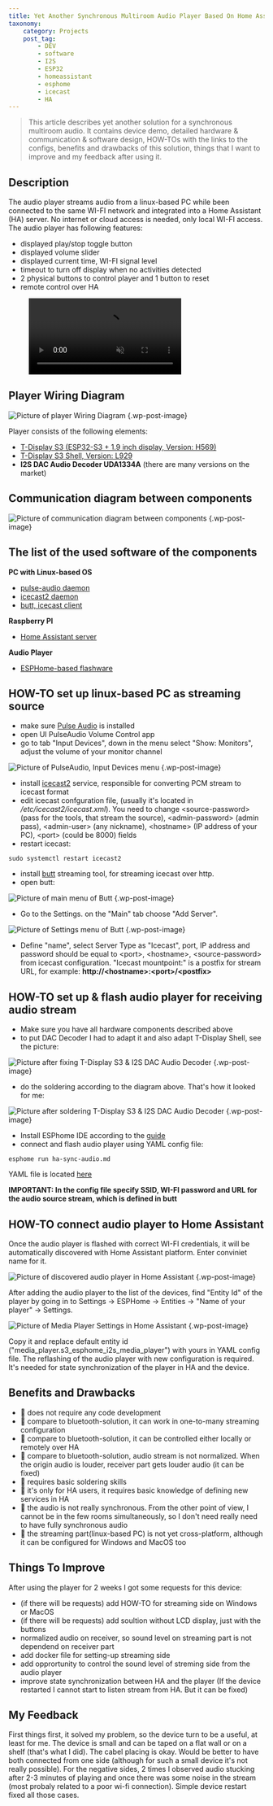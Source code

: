 ```yaml
---
title: Yet Another Synchronous Multiroom Audio Player Based On Home Assistant With GUI Control
taxonomy:
    category: Projects
    post_tag:
        - DEV
        - software
        - I2S
        - ESP32
        - homeassistant
        - esphome
        - icecast
        - HA
---
```


> This article describes yet another solution for a synchronous multiroom audio. It contains device demo, detailed hardware & communication & software design, HOW-TOs with the links to the configs, benefits and drawbacks of this solution, things that I want to improve and my feedback after using it.

## Description

The audio player streams audio from a linux-based PC while been connected to the same WI-FI network and integrated into a Home Assistant (HA) server. No internet or cloud access is needed, only local WI-FI access. The audio player has following features:

* displayed play/stop toggle button
* displayed volume slider
* displayed current time, WI-FI signal level
* timeout to turn off display when no activities detected
* 2 physical buttons to control player and 1 button to reset
* remote control over HA

<figure class="wp-block-video"><video controls muted src="https://github.com/mediaelement/mediaelement-files/raw/refs/heads/master/echo-hereweare.mp4" playsinline></video></figure>

## Player Wiring Diagram

![Picture of player Wiring Diagram](/_images/ha-sync-hw-connection.png "Wiring diagram of the synchronous multiroom audio player") {.wp-post-image}

Player consists of the following elements:
* [T-Display S3 (ESP32-S3 + 1.9 inch display, Version: H569)](https://lilygo.cc/en-pl/products/t-display-s3)
* [T-Display S3 Shell, Version: L929](https://lilygo.cc/en-pl/products/t-display-s3-shell)
* **I2S DAC Audio Decoder UDA1334A** (there are many versions on the market)

## Communication diagram between components

![Picture of communication diagram between components](/_images/ha-sync-communication.png "Communication Diagram of all components in the project") {.wp-post-image}

## The list of the used software of the components

__PC with Linux-based OS__
* [pulse-audio daemon](https://www.freedesktop.org/wiki/Software/PulseAudio/)
* [icecast2 daemon](https://icecast.org/)
* [butt, icecast client](https://danielnoethen.de/butt/)

__Raspberry PI__
* [Home Assistant server](https://www.home-assistant.io/)

__Audio Player__
* [ESPHome-based flashware](https://esphome.io/)

## HOW-TO set up linux-based PC as streaming source

* make sure [Pulse Audio](https://www.freedesktop.org/wiki/Software/PulseAudio/Download/) is installed
* open UI PulseAudio Volume Control app
* go to tab "Input Devices", down in the menu select "Show: Monitors", adjust the volume of your monitor channel

![Picture of PulseAudio, Input Devices menu](/_images/ha-sync-pulse-audio.png "PulseAudio, Input Devices menu") {.wp-post-image}

* install [icecast2](https://icecast.org/download/) service, responsible for converting PCM stream to icecast format
* edit icecast confguration file, (usually it's located in */etc/icecast2/icecast.xml*). You need to change \<source-password\> (pass for the tools, that stream the source), \<admin-password\> (admin pass), \<admin-user\> (any nickname), \<hostname\> (IP address of your PC), \<port\> (could be 8000) fields
* restart icecast:
```
sudo systemctl restart icecast2
```
* install [butt](https://danielnoethen.de/butt/) streaming tool, for streaming icecast over http.
* open butt:

![Picture of main menu of Butt](/_images/ha-sync-butt-main-menu.png "Main menu of Butt") {.wp-post-image}

- Go to the Settings. on the "Main" tab choose "Add Server".

![Picture of Settings menu of Butt](/_images/ha-sync-butt-edit-menu.png "Settings menu of Butt") {.wp-post-image}

- Define "name", select Server Type as "Icecast", port, IP address and password should be equal to \<port\>,  \<hostname\>, \<source-password\> from icecast configuration. "Icecast mountpoint:"  is a postfix for stream URL, for example: **http://\<hostname\>:\<port\>/\<postfix\>**

## HOW-TO set up & flash audio player for receiving audio stream

- Make sure you have all hardware components described above
- to put DAC Decoder I had to adapt it and also adapt T-Display Shell, see the picture:

![Picture after fixing T-Display S3 & I2S DAC Audio Decoder](/_images/ha-sync-hw-fixes.jpg "After fixing T-Display S3 & I2S DAC Audio Decoder") {.wp-post-image}

- do the soldering according to the diagram above. That's how it looked for me:

![Picture after soldering T-Display S3 & I2S DAC Audio Decoder](/_images/ha-sync-soldering.jpg "After soldering T-Display S3 & I2S DAC Audio Decoder") {.wp-post-image}

- Install ESPhome IDE according to the [guide](https://esphome.io/guides/getting_started_hassio)
- connect and flash audio player using YAML config file:
```
esphome run ha-sync-audio.md
```
YAML file is located [here](https://github.com/bespsm/ha-configs/blob/main/ha-audio-sync/ha-audio-sync-config.yaml)

**IMPORTANT: In the config file specify SSID, WI-FI password and URL for the audio source stream, which is defined in butt**

## HOW-TO connect audio player to Home Assistant

Once the audio player is flashed with correct WI-FI credentials, it will be automatically discovered with Home Assistant platform. Enter conviniet name for it.

![Picture of discovered audio player in Home Assistant](/_images/ha-sync-ha-discovery-esphome.png "Discovered audio player in Home Assistant") {.wp-post-image} 

After adding the audio player to the list of the devices, find "Entity Id" of the player by going in to Settings -> ESPHome -> Entities -> "Name of your player" -> Settings.

![Picture of Media Player Settings in Home Assistant](/_images/ha-sync-ha-entity-id.png "Media Player Settings in Home Assistant") {.wp-post-image} 

Copy it and replace default entity id ("media_player.s3_esphome_i2s_media_player") with yours in YAML config file. The reflashing of the audio player with new configuration is required. It's needed for state synchronization of the player in HA and the device.

## Benefits and Drawbacks

* 🙂 does not require any code development
* 🙂 compare to bluetooth-solution, it can work in one-to-many streaming configuration
* 🙂 compare to bluetooth-solution, it can be controlled either locally or remotely over HA
* 🙁 compare to bluetooth-solution, audio stream is not normalized. When the origin audio is louder, receiver part gets louder audio (it can be fixed)
* 🙁 requires basic soldering skills
* 🙁 it's only for HA users, it requires basic knowledge of defining new services in HA
* 🙁 the audio is not really synchronous. From the other point of view, I cannot be in the few rooms simultaneously, so I don't need really need to have fully synchronous audio
* 🙁 the streaming part(linux-based PC) is not yet cross-platform, although it can be configured for Windows and MacOS too

## Things To Improve

After using the player for 2 weeks I got some requests for this device:
- (if there will be requests) add HOW-TO for streaming side on Windows or MacOS
- (if there will be requests) add soultion without LCD display, just with the buttons
- normalized audio on receiver, so sound level on streaming part is not dependend on receiver part
- add docker file for setting-up streaming side
- add opprortunity to control the sound level of streming side from the audio player
- improve state synchronization between HA and the player (If the device restarted I cannot start to listen stream from HA. But it can be fixed)

## My Feedback

First things first, it solved my problem, so the device turn to be a useful, at least for me. The device is small and can be taped on a flat wall or on a shelf (that's what I did). The cabel placing is okay. Would be better to have both connected from one side (although for such a small device it's not really possible).
For the negative sides, 2 times I observed audio stucking after 2-3 minutes of playing and once there was some noise in the stream (most probaly related to a poor wi-fi connection). Simple device restart fixed all those cases.

